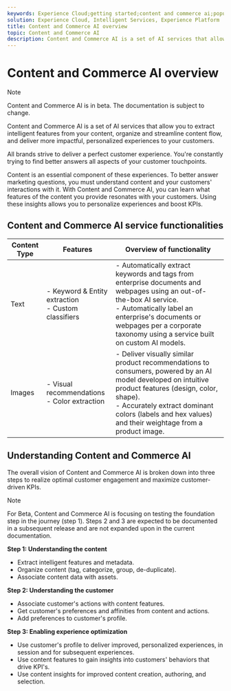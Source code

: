 ```yaml
---
keywords: Experience Cloud;getting started;content and commerce ai;popular topics;Intelligent Services;ccai
solution: Experience Cloud, Intelligent Services, Experience Platform
title: Content and Commerce AI overview
topic: Content and Commerce AI
description: Content and Commerce AI is a set of AI services that allows you to extract intelligent features from your content, organize, streamline content flow, and deliver more impactful, personalized experiences to your customers.
---
```


# Content and Commerce AI overview

>[!NOTE]
>
>Content and Commerce AI is in beta. The documentation is subject to change.

Content and Commerce AI is a set of AI services that allow you to extract intelligent features from your content, organize and streamline content flow, and deliver more impactful, personalized experiences to your customers.

All brands strive to deliver a perfect customer experience. You're constantly trying to find better answers all aspects of your customer touchpoints.

Content is an essential component of these experiences. To better answer marketing questions, you must understand content and your customers' interactions with it. With Content and Commerce AI, you can learn what features of the content you provide resonates with your customers. Using these insights allows you to personalize experiences and boost KPIs.

## Content and Commerce AI service functionalities

| Content Type | Features | Overview of functionality |
| --- | --- | --- |
| Text | - Keyword & Entity extraction <br>- Custom classifiers | - Automatically extract keywords and tags from enterprise documents and webpages using an out-of-the-box AI service. <br> - Automatically label an enterprise's documents or webpages per a corporate taxonomy using a service built on custom AI models. | 
Images | - Visual recommendations <br> - Color extraction | - Deliver visually similar product recommendations to consumers, powered by an AI model developed on intuitive product features (design, color, shape). <br> - Accurately extract dominant colors (labels and hex values) and their weightage from a product image. |

## Understanding Content and Commerce AI 

The overall vision of Content and Commerce AI is broken down into three steps to realize optimal customer engagement and maximize customer-driven KPIs. 

>[!NOTE]
>
>For Beta, Content and Commerce AI is focusing on testing the foundation step in the journey (step 1). Steps 2 and 3 are expected to be documented in a subsequent release and are not expanded upon in the current documentation.

**Step 1: Understanding the content**
- Extract intelligent features and metadata.
- Organize content (tag, categorize, group, de-duplicate).
- Associate content data with assets.

**Step 2: Understanding the customer**
- Associate customer's actions with content features.
- Get customer's preferences and affinities from content and actions.
- Add preferences to customer's profile.

**Step 3: Enabling experience optimization**
- Use customer's profile to deliver improved, personalized experiences, in session and for subsequent experiences.
- Use content features to gain insights into customers' behaviors that drive KPI's.
- Use content insights for improved content creation, authoring, and selection.


